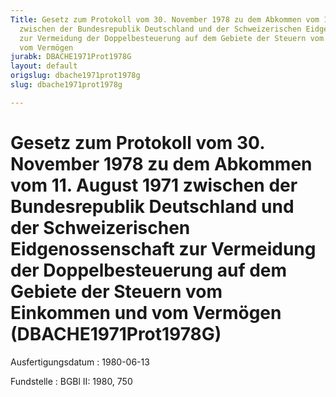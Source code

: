 ```yaml
---
Title: Gesetz zum Protokoll vom 30. November 1978 zu dem Abkommen vom 11. August 1971
  zwischen der Bundesrepublik Deutschland und der Schweizerischen Eidgenossenschaft
  zur Vermeidung der Doppelbesteuerung auf dem Gebiete der Steuern vom Einkommen und
  vom Vermögen
jurabk: DBACHE1971Prot1978G
layout: default
origslug: dbache1971prot1978g
slug: dbache1971prot1978g

---
```


# Gesetz zum Protokoll vom 30. November 1978 zu dem Abkommen vom 11. August 1971 zwischen der Bundesrepublik Deutschland und der Schweizerischen Eidgenossenschaft zur Vermeidung der Doppelbesteuerung auf dem Gebiete der Steuern vom Einkommen und vom Vermögen (DBACHE1971Prot1978G)

Ausfertigungsdatum
:   1980-06-13

Fundstelle
:   BGBl II: 1980, 750

